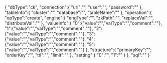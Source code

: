 {
"dbType":"ck",
"connection":{
"url":"",
"user":"",
"password":""
},
"tableInfo":{
"cluster":"",
"database":"",
"tableName":""
},
"operation":{
"opType":"create",
"engine":{
"engType":"",
"zkPath":"",
"replaceVal":"",
"distributeVal":""
},
"valueInfo":{
"0":{"value":"","valType":"","comment":""},
"1":{"value":"","valType":"","comment":""},
"2":{"value":"","valType":"","comment":""},
"3":{"value":"","valType":"","comment":""},
"4":{"value":"","valType":"","comment":""},
"5":{"value":"","valType":"","comment":""}
},
"structure":{
"primaryKey":"";
"orderKey":"",
"ttl":"",
"limit":""
},
"setting":{
"0":"",
"1":""
}
},
"sql":""
}
